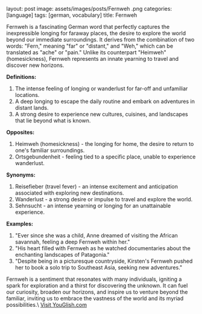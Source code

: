layout: post
image: assets/images/posts/Fernweh.png
categories: [language]
tags: [german, vocabulary]
title: Fernweh

Fernweh is a fascinating German word that perfectly captures the inexpressible longing for faraway places, the desire to explore the world beyond our immediate surroundings. It derives from the combination of two words: "Fern," meaning "far" or "distant," and "Weh," which can be translated as "ache" or "pain." Unlike its counterpart "Heimweh" (homesickness), Fernweh represents an innate yearning to travel and discover new horizons.

**Definitions:**
1. The intense feeling of longing or wanderlust for far-off and unfamiliar locations.
2. A deep longing to escape the daily routine and embark on adventures in distant lands.
3. A strong desire to experience new cultures, cuisines, and landscapes that lie beyond what is known.

**Opposites:**
1. Heimweh (homesickness) - the longing for home, the desire to return to one's familiar surroundings.
2. Ortsgebundenheit - feeling tied to a specific place, unable to experience wanderlust.

**Synonyms:**
1. Reisefieber (travel fever) - an intense excitement and anticipation associated with exploring new destinations.
2. Wanderlust - a strong desire or impulse to travel and explore the world.
3. Sehnsucht - an intense yearning or longing for an unattainable experience.

**Examples:**
1. "Ever since she was a child, Anne dreamed of visiting the African savannah, feeling a deep Fernweh within her."
2. "His heart filled with Fernweh as he watched documentaries about the enchanting landscapes of Patagonia."
3. "Despite being in a picturesque countryside, Kirsten's Fernweh pushed her to book a solo trip to Southeast Asia, seeking new adventures."

Fernweh is a sentiment that resonates with many individuals, igniting a spark for exploration and a thirst for discovering the unknown. It can fuel our curiosity, broaden our horizons, and inspire us to venture beyond the familiar, inviting us to embrace the vastness of the world and its myriad possibilities.\ <a id="yg-widget-0" class="youglish-widget" data-query="Fernweh" data-lang="german" data-components="8412" data-auto-start="0" data-bkg-color="theme_light" data-title="How%20to%20pronounce%20Fernweh%20in%20German"  rel="nofollow" href="https://youglish.com">Visit YouGlish.com</a><script async src="https://youglish.com/public/emb/widget.js" charset="utf-8"></script>